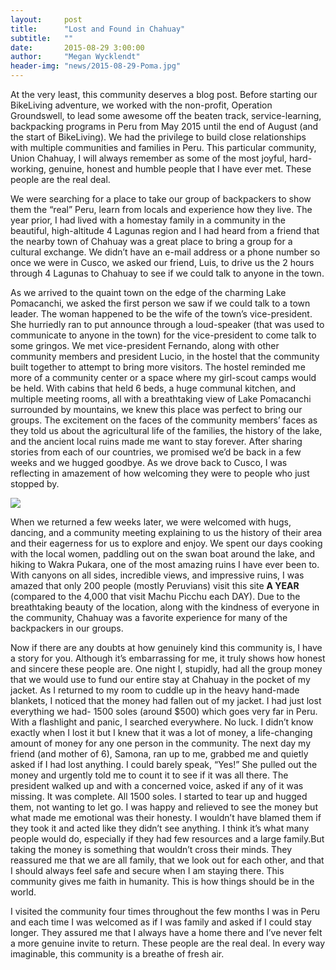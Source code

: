 ```yaml
---
layout:     post
title:      "Lost and Found in Chahuay"
subtitle:   ""
date:       2015-08-29 3:00:00
author:     "Megan Wycklendt"
header-img: "news/2015-08-29-Poma.jpg"
---
```


At the very least, this community deserves a blog post. Before starting our BikeLiving adventure, we worked with the non-profit, Operation Groundswell, to lead some awesome off the beaten track, service-learning, backpacking programs in Peru from May 2015 until the end of August (and the start of BikeLiving). We had the privilege to build close relationships with multiple communities and families in Peru. This particular community, Union Chahuay, I will always remember as some of the most joyful, hard-working, genuine, honest and humble people that I have ever met. These people are the real deal.

We were searching for a place to take our group of backpackers to show them the “real” Peru, learn from locals and experience how they live. The year prior, I had lived with a homestay family in a community in the beautiful, high-altitude 4 Lagunas region and I had heard from a friend that the nearby town of Chahuay was a great place to bring a group for a cultural exchange. We didn’t have an e-mail address or a phone number so once we were in Cusco, we asked our friend, Luis, to drive us the 2 hours through 4 Lagunas to Chahuay to see if we could talk to anyone in the town.

As we arrived to the quaint town on the edge of the charming Lake Pomacanchi, we asked the first person we saw if we could talk to a town leader. The woman happened to be the wife of the town’s vice-president. She hurriedly ran to put announce through a loud-speaker (that was used to communicate to anyone in the town) for the vice-president to come talk to some gringos. We met vice-president Fernando, along with other community members and president Lucio, in the hostel that the community built together to attempt to bring more visitors. The hostel reminded me more of a community center or a space where my girl-scout camps would be held. With cabins that held 6 beds, a huge communal kitchen, and multiple meeting rooms, all with a breathtaking view of Lake Pomacanchi surrounded by mountains, we knew this place was perfect to bring our groups. The excitement on the faces of the community members’ faces as they told us about the agricultural life of the families, the history of the lake, and the ancient local ruins made me want to stay forever. After sharing stories from each of our countries, we promised we’d be back in a few weeks and we hugged goodbye. As we drove back to Cusco, I was reflecting in amazement of how welcoming they were to people who just stopped by.

<img class="img-responsive center-block" src ="{{ site.url }}/news/2015-08-29-Chauahy.jpg"/>

When we returned a few weeks later, we were welcomed with hugs, dancing, and a community meeting explaining to us the history of their area and their eagerness for us to explore and enjoy. We spent our days cooking with the local women, paddling out on the swan boat around the lake, and hiking to Wakra Pukara, one of the most amazing ruins I have ever been to. With canyons on all sides, incredible views, and impressive ruins, I was amazed that only 200 people (mostly Peruvians) visit this site **A YEAR** (compared to the 4,000 that visit Machu Picchu each DAY). Due to the breathtaking beauty of the location, along with the kindness of everyone in the community, Chahuay was a favorite experience for many of the backpackers in our groups.

Now if there are any doubts at how genuinely kind this community is, I have a story for you. Although it’s embarrassing for me, it truly shows how honest and sincere these people are. One night I, stupidly, had all the group money that we would use to fund our entire stay at Chahuay in the pocket of my jacket. As I returned to my room to cuddle up in the heavy hand-made blankets, I noticed that the money had fallen out of my jacket. I had just lost everything we had- 1500 soles (around $500) which goes very far in Peru. With a flashlight and panic, I searched everywhere. No luck. I didn’t know exactly when I lost it but I knew that it was a lot of money, a life-changing amount of money for any one person in the community. The next day my friend (and mother of 6), Samona, ran up to me, grabbed me and quietly asked if I had lost anything. I could barely speak, “Yes!” She pulled out the money and urgently told me to count it to see if it was all there. The president walked up and with a concerned voice, asked if any of it was missing. It was complete. All 1500 soles. I started to tear up and hugged them, not wanting to let go. I was happy and relieved to see the money but what made me emotional was their honesty. I wouldn’t have blamed them if they took it and acted like they didn’t see anything. I think it’s what many people would do, especially if they had few resources and a large family.But taking the money is something that wouldn’t cross their minds. They reassured me that we are all family, that we look out for each other, and that I should always feel safe and secure when I am staying there. This community gives me faith in humanity. This is how things should be in the world.

I visited the community four times throughout the few months I was in Peru and each time I was welcomed as if I was family and asked if I could stay longer. They assured me that I always have a home there and I’ve never felt a more genuine invite to return. These people are the real deal. In every way imaginable, this community is a breathe of fresh air.

